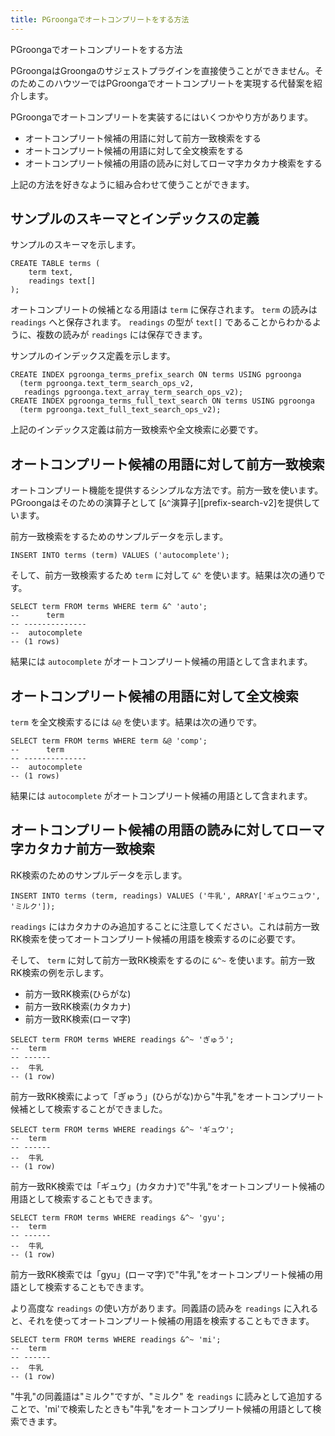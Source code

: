 ```yaml
---
title: PGroongaでオートコンプリートをする方法
---
```


PGroongaでオートコンプリートをする方法

PGroongaはGroongaのサジェストプラグインを直接使うことができません。そのためこのハウツーではPGroongaでオートコンプリートを実現する代替案を紹介します。

PGroongaでオートコンプリートを実装するにはいくつかやり方があります。

* オートコンプリート候補の用語に対して前方一致検索をする
* オートコンプリート候補の用語に対して全文検索をする
* オートコンプリート候補の用語の読みに対してローマ字カタカナ検索をする

上記の方法を好きなように組み合わせて使うことができます。

## サンプルのスキーマとインデックスの定義

サンプルのスキーマを示します。

```
CREATE TABLE terms (
    term text,
    readings text[]
);
```

オートコンプリートの候補となる用語は `term` に保存されます。 `term` の読みは `readings` へと保存されます。 `readings` の型が `text[]` であることからわかるように、複数の読みが `readings` には保存できます。

サンプルのインデックス定義を示します。

```
CREATE INDEX pgroonga_terms_prefix_search ON terms USING pgroonga
  (term pgroonga.text_term_search_ops_v2,
   readings pgroonga.text_array_term_search_ops_v2);
CREATE INDEX pgroonga_terms_full_text_search ON terms USING pgroonga
  (term pgroonga.text_full_text_search_ops_v2);
```

上記のインデックス定義は前方一致検索や全文検索に必要です。

## オートコンプリート候補の用語に対して前方一致検索

オートコンプリート機能を提供するシンプルな方法です。前方一致を使います。PGroongaはそのための演算子として [`&^`演算子][prefix-search-v2]を提供しています。

前方一致検索をするためのサンプルデータを示します。

```
INSERT INTO terms (term) VALUES ('autocomplete');
```

そして、前方一致検索するため `term` に対して `&^` を使います。結果は次の通りです。

```
SELECT term FROM terms WHERE term &^ 'auto';
--      term     
-- --------------
--  autocomplete
-- (1 rows)
```

結果には `autocomplete` がオートコンプリート候補の用語として含まれます。

## オートコンプリート候補の用語に対して全文検索

`term` を全文検索するには `&@` を使います。結果は次の通りです。

```
SELECT term FROM terms WHERE term &@ 'comp';
--      term     
-- --------------
--  autocomplete
-- (1 rows)
```

結果には `autocomplete` がオートコンプリート候補の用語として含まれます。

## オートコンプリート候補の用語の読みに対してローマ字カタカナ前方一致検索

RK検索のためのサンプルデータを示します。

```
INSERT INTO terms (term, readings) VALUES ('牛乳', ARRAY['ギュウニュウ', 'ミルク']);
```

`readings` にはカタカナのみ追加することに注意してください。これは前方一致RK検索を使ってオートコンプリート候補の用語を検索するのに必要です。

そして、 `term` に対して前方一致RK検索をするのに `&^~` を使います。前方一致RK検索の例を示します。

* 前方一致RK検索(ひらがな)
* 前方一致RK検索(カタカナ)
* 前方一致RK検索(ローマ字)

```
SELECT term FROM terms WHERE readings &^~ 'ぎゅう';
--  term 
-- ------
--  牛乳
-- (1 row)
```

前方一致RK検索によって「ぎゅう」(ひらがな)から"牛乳"をオートコンプリート候補として検索することができました。

```
SELECT term FROM terms WHERE readings &^~ 'ギュウ';
--  term 
-- ------
--  牛乳
-- (1 row)
```

前方一致RK検索では「ギュウ」(カタカナ)で"牛乳"をオートコンプリート候補の用語として検索することもできます。

```
SELECT term FROM terms WHERE readings &^~ 'gyu';
--  term 
-- ------
--  牛乳
-- (1 row)
```

前方一致RK検索では「gyu」(ローマ字)で"牛乳"をオートコンプリート候補の用語として検索することもできます。

より高度な `readings` の使い方があります。同義語の読みを `readings` に入れると、それを使ってオートコンプリート候補の用語を検索することもできます。

```
SELECT term FROM terms WHERE readings &^~ 'mi';
--  term 
-- ------
--  牛乳
-- (1 row)
```

"牛乳"の同義語は"ミルク"ですが、"ミルク" を `readings` に読みとして追加することで、'mi'で検索したときも"牛乳"をオートコンプリート候補の用語として検索できます。
